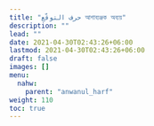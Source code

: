 ```yaml
---
title: "حرف التوقّع আশাব্যঞ্জক অব্যয়"
description: ""
lead: ""
date: 2021-04-30T02:43:26+06:00
lastmod: 2021-04-30T02:43:26+06:00
draft: false
images: []
menu: 
  nahw:
    parent: "anwanul_harf"
weight: 110
toc: true
---
```



